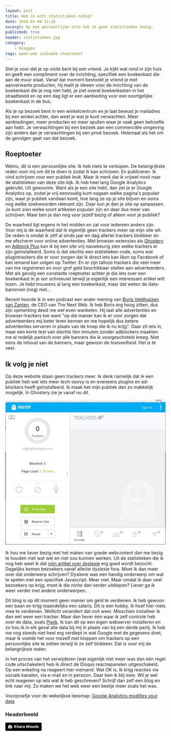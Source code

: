 ```yaml
---
layout: post
title: Heb ik echt statistieken nodig?
date: 2018-01-04 11:16
excerpt: Op een persoonlijke site heb ik geen statistieken nodig.
published: true
header: statistieken.jpg
category: 
    - bloggen
tags: open-web indieweb cheatsheet
---
```


Stel je voor dat je op visite bent bij een vriend. Je kijkt wat rond in zijn huis en geeft een compliment over de inrichting, specifiek een boekenkast die aan de muur staat. Vanaf dat moment bestookt je vriend je met aanverwante producten, hij mailt je ideeen voor de inrichting van de boekenkast die je nog niet hebt, je ziet overal boekenkasten in het straatbeeld en op een dag ligt er een aanbieding voor een soortgelijke boekenkast in de bus.

Als je op bezoek bent in een winkelcentrum en je laat bewust je mailadres bij een winkel achter, dan weet je wat je kunt verwachten. Meer aanbiedingen, meer producten en meer spullen waar je vaak geen behoefte aan hebt. Je verwachtingen bij een bezoek aan een commerciële omgeving zijn anders dan je verwachtingen bij een privé bezoek. Helemaal als het om de gevolgen gaat van dat bezoek.

## Roeptoeter
Welnu, dit is een persoonlijke site. Ik heb niets te verkopen. De belangrijkste reden voor mij om dit te doen is zodat ik kan schrijven. En publiceren. Ik vind schrijven voor een publiek leuk. Maar ik merk dat ik vrijwel nooit naar de statistieken van deze site kijk. Ik heb heel lang Google Analytics gebruikt. Uit gewoonte. Want als je een site hebt, dan zet je er Google Analytics op, zodat je vrij eenvoudig kunt nagaan welke pagina's populair zijn, waar je publiek vandaan komt, hoe lang ze op je site blijven en soms nog welke zoekwoorden relevant zijn. Daar kun je dan je site op aanpassen. Je kunt zien welke soort artikelen populair zijn en daar dus meer van schrijven. Maar ben je dan nog voor jezelf bezig of alleen voor je publiek?

De waarheid ligt ergens in het midden en zal voor iedereen anders zijn. Voor mij is de waarheid dat ik eigenlijk geen trackers meer op mijn site wil. De reden is omdat ik zélf al sinds jaar en dag allerlei trackers blokkeer en me afscherm voor online advertenties. Met browser-extensies als [Ghostery](https://www.ghostery.com/) en [Adblock Plus](https://adblockplus.org/nl/) kan ik bij een site vrij nauwkeurig zien welke trackers er zijn geïnstalleerd. Soms is dat slechts een statistieken code, soms wat plugintrackers die er voor zorgen dat ik direct iets kan _liken_ op Facebook of kan iemand kan volgen op Twitter. En er zijn talloze trackers die veel meer van me registreren en voor grof geld beschikbaar stellen aan adverteerders. Met als gevolg een constante roeptoeter achter je die iets over een boekenkast in je oor schreeuwt terwijl je eigenlijk een interessant artikel wilt lezen. Je hebt trouwens al lang een boekenkast, maar dat weten de data-baronnen (nog) niet...

Recent hoorde ik in een podcast een ander mening van [Boris Veldhuijzen van Zanten](http://www.boris.to/), de CEO van The Next Web. Ik heb Boris érg hoog zitten, dus zijn opmerking deed me wel even wankelen. Hij laat alle advertenties en browser-trackers toe want "op die manier kan ik er voor zorgen dat adverteerders mij beter leren kennen en me hopelijk dus betere advertenties serveren in plaats van de troep die ik nu krijg". Daar zit iets in, maar een korte test van slechts tien minuten zonder adblockers maakten me al redelijk panisch over alle banners die ik voorgeschoteld kreeg. Niet eens de inhoud van de banners, maar gewoon de _hoeveelheid_. Het is té veel.

## Ik volg je niet
Op deze website staan geen trackers meer. Ik denk namelijk dat ik een publiek heb wat iets meer _tech-savvy_ is en eveneens plugins en ad-blockers heeft geïnstalleerd. Ik maak het mijn publiek dan zo makkelijk mogelijk. In Ghostery zie je vanaf nu dit.

![trackers](/images/trackers.jpg)

Ik hou me liever bezig met het maken van goede webcontent dan me bezig te houden met wat wel en niet zou kunnen werken. Uit de statistieken díe ik nog heb weet ik dat [mijn artikel over dyslexie](/Dsxyliea/) erg goed wordt bezocht. Dagelijks komen bezoekers vanaf allerlei dyslexie fora. Moet ik dan meer over dat onderwerp schrijven? Dyslexie was een handig onderwerp om wat te spelen met een specifiek Javascript. Meer niet. Maar omdat ik daar veel bezoekers op krijg, moet ik die _niche_ dan verder uitdiepen? Liever ga ik weer verder met andere onderwerpen.

Dit blog is op dit moment geen manier om geld te verdienen. Ik heb gewoon een baan en krijg maandelijks een salaris. Dit is een hobby. Ik hoef hier niets mee te verdienen. Wellicht verandert dat ooit weer. Misschien installeer ik dan wel weer een tracker. Maar dan liever één waar ik zelf controle heb over de data, zoals [Piwik](https://piwik.org/). Ik kan dit op een eigen webserver installeren en zo hou ik in elk geval alle data bij mij in plaats van bij een derde partij. Ik heb me nog steeds niet heel erg verdiept in wat Google met de gegevens doet, maar ik voelde het voor mezelf niet kloppen om trackers op een persoonlijke site te zetten terwijl ik ze zelf blokkeer. Dat is voor mij de belangrijkste reden.

In het proces van het verwijderen (wat eigenlijk niet meer was dan één regel code uitschakelen) heb ik direct de Disqus reactiepanelen uitgeschakeld. Op een enkeling na reageert hier niemand. Wat OK is. Ik krijg reacties via sociale kanalen, via e-mail en in persoon. Daar ben ik blij mee. Wil je wel echt reageren op iets wat ik heb geschreven? Schrijf dan zelf een blog en link naar mij. Zo maken we het web weer een beetje meer zoals het was.

Voorproefje voor de wekelijkse leesmap: [Google Analytics modifies your data](https://medium.com/@timmycarbone/google-analytics-modifies-your-data-24d4d6366210)

### Headerbeeld
<a style="background-color:black;color:white;text-decoration:none;padding:4px 6px;font-family:-apple-system, BlinkMacSystemFont, &quot;San Francisco&quot;, &quot;Helvetica Neue&quot;, Helvetica, Ubuntu, Roboto, Noto, &quot;Segoe UI&quot;, Arial, sans-serif;font-size:12px;font-weight:bold;line-height:1.2;display:inline-block;border-radius:3px;" href="https://unsplash.com/@kharaoke?utm_medium=referral&amp;utm_campaign=photographer-credit&amp;utm_content=creditBadge" target="_blank" rel="noopener noreferrer" title="Download free do whatever you want high-resolution photos from Khara Woods"><span style="display:inline-block;padding:2px 3px;"><svg xmlns="http://www.w3.org/2000/svg" style="height:12px;width:auto;position:relative;vertical-align:middle;top:-1px;fill:white;" viewBox="0 0 32 32"><title>unsplash-logo</title><path d="M20.8 18.1c0 2.7-2.2 4.8-4.8 4.8s-4.8-2.1-4.8-4.8c0-2.7 2.2-4.8 4.8-4.8 2.7.1 4.8 2.2 4.8 4.8zm11.2-7.4v14.9c0 2.3-1.9 4.3-4.3 4.3h-23.4c-2.4 0-4.3-1.9-4.3-4.3v-15c0-2.3 1.9-4.3 4.3-4.3h3.7l.8-2.3c.4-1.1 1.7-2 2.9-2h8.6c1.2 0 2.5.9 2.9 2l.8 2.4h3.7c2.4 0 4.3 1.9 4.3 4.3zm-8.6 7.5c0-4.1-3.3-7.5-7.5-7.5-4.1 0-7.5 3.4-7.5 7.5s3.3 7.5 7.5 7.5c4.2-.1 7.5-3.4 7.5-7.5z"></path></svg></span><span style="display:inline-block;padding:2px 3px;">Khara Woods</span></a>
